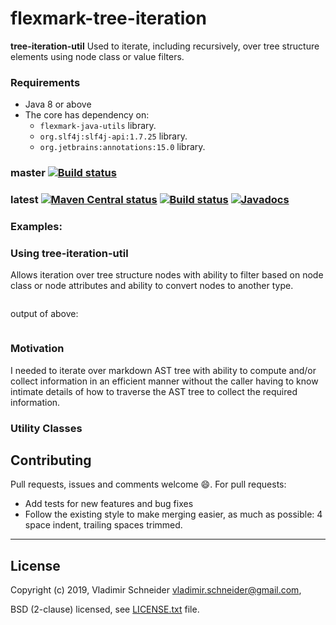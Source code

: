 flexmark-tree-iteration
=======================

**tree-iteration-util** Used to iterate, including recursively, over tree structure elements
using node class or value filters.

<!--[![GitQ](https://gitq.com/badge.svg)](https://gitq.com/vsch/tree-iteration)-->
### Requirements

* Java 8 or above
* The core has dependency on:
  * `flexmark-java-utils` library.
  * `org.slf4j:slf4j-api:1.7.25` library.
  * `org.jetbrains:annotations:15.0` library.

### master [![Build status](https://travis-ci.org/vsch/flexmark-java.svg?branch=master)](https://travis-ci.org/vsch/flexmark-java)

### latest [![Maven Central status](https://img.shields.io/maven-central/v/com.vladsch.flexmark/flexmark.svg)](https://search.maven.org/search?q=g:com.vladsch.flexmark)<!-- @IGNORE PREVIOUS: link --> [![Build status](https://travis-ci.org/vsch/flexmark-java.svg?branch=0.50.40)](https://travis-ci.org/vsch/flexmark-java) [![Javadocs](https://www.javadoc.io/badge/com.vladsch.flexmark/flexmark.svg)](https://www.javadoc.io/doc/com.vladsch.flexmark/flexmark)

### Examples:

### Using tree-iteration-util

Allows iteration over tree structure nodes with ability to filter based on node class or node
attributes and ability to convert nodes to another type.

```java

```

output of above:

```text

```

### Motivation

I needed to iterate over markdown AST tree with ability to compute and/or collect information in
an efficient manner without the caller having to know intimate details of how to traverse the
AST tree to collect the required information.

### Utility Classes

## Contributing

Pull requests, issues and comments welcome :smile:. For pull requests:

* Add tests for new features and bug fixes
* Follow the existing style to make merging easier, as much as possible: 4 space indent,
  trailing spaces trimmed.

* * *

License
-------

Copyright (c) 2019, Vladimir Schneider <vladimir.schneider@gmail.com>,

BSD (2-clause) licensed, see [LICENSE.txt] file.

[LICENSE.txt]: ../LICENSE.txt
[All about me]: https://vladsch.com/about
[Android Studio]: https://developer.android.com/sdk/installing/studio.html
[GitHub Issues page]: https://github.com/vsch/tree-iteration/issues
[LICENSE]: LICENSE.txt
[Markdown Navigator]: http://vladsch.com/product/markdown-navigator
[Maven Central status]: https://img.shields.io/maven-central/v/com.vladsch.tree-iteration/tree-iteration.svg
[Mia: Missing In Actions]: https://plugins.jetbrains.com/idea/plugin/9257-missing-in-actions
[MultiMarkdown]: https://fletcherpenney.net/multimarkdown/
[Semantic Versioning]: https://semver.org/
[tree-iteration]: https://github.com/vsch/tree-iteration
[tree-iteration on Maven]: https://search.maven.org/#search%7Cga%7C1%7Cg%3A%22com.vladsch.tree-iteration%22
[tree-iteration wiki]: https://github.com/vsch/tree-iteration/wiki

